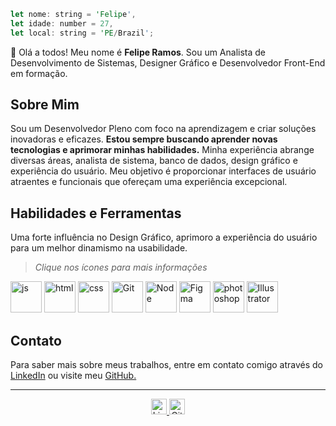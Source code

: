 ```rust
let nome: string = 'Felipe', 
let idade: number = 27, 
let local: string = 'PE/Brazil';
```
:rocket: Olá a todos! Meu nome é **Felipe Ramos**. Sou um Analista de Desenvolvimento de Sistemas, Designer Gráfico e Desenvolvedor Front-End em formação.

## Sobre Mim
Sou um Desenvolvedor Pleno com foco na aprendizagem e criar soluções inovadoras e eficazes. **Estou sempre buscando aprender novas tecnologias e aprimorar minhas habilidades.** Minha experiência abrange diversas áreas, analista de sistema, banco de dados, design gráfico e experiência do usuário. Meu objetivo é proporcionar interfaces de usuário atraentes e funcionais que ofereçam uma experiência excepcional.

## Habilidades e Ferramentas
Uma forte influência no Design Gráfico, aprimoro a experiência do usuário para um melhor dinamismo na usabilidade.
> *Clique nos ícones para mais informações*
<div align="auto">
    <a href="https://felipe0424.github.io/PortfolioDev/HTML/index.html"><img src="https://github.com/user-attachments/assets/3804386a-094d-42de-8a5d-f4dfb033ffba" alt="js" width="50"></a>
    <a href="https://felipe0424.github.io/PortfolioDev/HTML/index.html"><img src="https://github.com/user-attachments/assets/b0cd55d7-f6f0-4cf9-a90d-db45c1832215" alt="html" width="50"></a>
    <a href="https://felipe0424.github.io/PortfolioDev/HTML/index.html"><img src="https://github.com/user-attachments/assets/6bcb928a-c5f9-4030-9258-3cacee37f553" alt="css" width="50"></a>
    <a href="https://felipe0424.github.io/PortfolioDev/HTML/index.html"><img src="https://github.com/user-attachments/assets/d3813ef4-1409-40c9-9bfb-6e988f79b2c8" alt="Git" width="50"></a>
    <a href="https://felipe0424.github.io/PortfolioDev/HTML/index.html"><img src="https://github.com/user-attachments/assets/b03adba8-e155-4555-8737-2afaf449620d" alt="Node" width="50"></a>
    <a href="https://felipe0424.github.io/PortfolioDev/HTML/index.html"><img src="https://github.com/user-attachments/assets/152b6027-0e65-45ba-bdcf-c904709fa510" alt="Figma" width="50"></a>
    <a href="https://felipe0424.github.io/PortfolioDev/HTML/index.html"><img src="https://github.com/user-attachments/assets/983173f4-f907-4560-b777-7c391d62b62d" alt="photoshop" width="50"></a>
    <a href="https://felipe0424.github.io/PortfolioDev/HTML/index.html"><img src="https://github.com/user-attachments/assets/82f5702e-0d5e-4f98-8fdd-a8cdb9c8bcb7" alt="Illustrator" width="50"></a>
</div>

## Contato
Para saber mais sobre meus trabalhos, entre em contato comigo através do <a href="https://www.linkedin.com/in/jfeliperamos/">LinkedIn</a> ou visite meu <a href="https://felipe0424.github.io/PortfolioDev/HTML/index.html">GitHub.</a> 

---
<div align=center>
    <a href="https://www.linkedin.com/in/jfeliperamos/">
        <img src="https://github.com/user-attachments/assets/0350e54a-100e-4273-aa51-81aa9fce3d79" alt="LinkedIn" width="25">
    </a> 
    <a href="https://felipe0424.github.io/PortfolioDev/HTML/index.html">
        <img src="https://github.com/user-attachments/assets/3fda6271-fd40-4485-bb7c-60b927b9feae" alt="GitHub" width="25">
    </a>
</div>